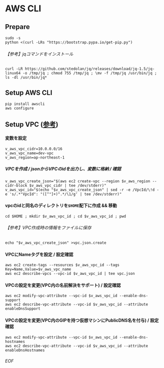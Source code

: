 # AWS CLI

## Prepare
    sudo -s
    python <(curl -LRs "https://bootstrap.pypa.io/get-pip.py")

###### 【参考】jqコマンドをインストール
    curl -LR https://github.com/stedolan/jq/releases/download/jq-1.5/jq-linux64 -o /tmp/jq ; chmod 755 /tmp/jq ; \mv -f /tmp/jq /usr/bin/jq ; ls -dl /usr/bin/jq*


## Setup AWS CLI
    pip install awscli
    aws configure


## Setup VPC ([参考](http://www.simpline.co.jp/tech/?p=267))

#### 変数を設定

    v_aws_vpc_cidr=10.0.0.0/16
    v_aws_vpc_name=dev-vpc
    v_aws_region=ap-northeast-1


##### VPCを作成 / jsonからVPCのidを出力し、変数に格納 / 確認

    v_aws_vpc_create_json="$(aws ec2 create-vpc --region $v_aws_region --cidr-block $v_aws_vpc_cidr | tee /dev/stderr)"
    v_aws_vpc_id="$(echo "$v_aws_vpc_create_json" | sed -r -e /VpcId/\!d -e 's/.*"VpcId": "([^"]+)".*/\1/g' | tee /dev/stderr)"


#### vpcのidと同名のディレクトリを`$HOME`配下に作成 && 移動

    cd $HOME ; mkdir $v_aws_vpc_id ; cd $v_aws_vpc_id ; pwd

###### 【参考】VPC作成時の情報をファイルに保存

    echo "$v_aws_vpc_create_json" >vpc.json.create


#### VPCにNameタグを設定 / 設定確認

    aws ec2 create-tags --resources $v_aws_vpc_id --tags Key=Name,Value=$v_aws_vpc_name
    aws ec2 describe-vpcs --vpc-id $v_aws_vpc_id | tee vpc.json
    

#### VPCの設定を変更(VPC内の名前解決をサポート) / 設定確認

    aws ec2 modify-vpc-attribute --vpc-id $v_aws_vpc_id --enable-dns-support
    aws ec2 describe-vpc-attribute --vpc-id $v_aws_vpc_id --attribute enableDnsSupport


#### VPCの設定を変更(VPC内のGIPを持つ仮想マシンにPublicDNS名を付与) / 設定確認

    aws ec2 modify-vpc-attribute --vpc-id $v_aws_vpc_id --enable-dns-hostnames
    aws ec2 describe-vpc-attribute --vpc-id $v_aws_vpc_id --attribute enableDnsHostnames





###### EOF
